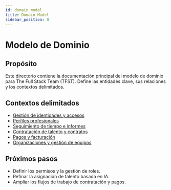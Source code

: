 ```yaml
---
id: domain_model
title: Domain Model
sidebar_position: 0
---
```


# Modelo de Dominio

## Propósito
Este directorio contiene la documentación principal del modelo de dominio para The Full Stack Team (TFST). Define las entidades clave, sus relaciones y los contextos delimitados.

## Contextos delimitados
- [Gestión de identidades y accesos](identity-access-management.md)
- [Perfiles profesionales](professional-profiles.md)
- [Seguimiento de tiempo e informes](time-tracking-reporting.md)
- [Contratación de talento y contratos](talent-hiring-contracts.md)
- [Pagos y facturación](payments-billing.md)
- [Organizaciones y gestión de equipos](organizations-team-management.md)

## Próximos pasos
- Definir los permisos y la gestión de roles.
- Refinar la asignación de talento basada en IA.
- Ampliar los flujos de trabajo de contratación y pagos.